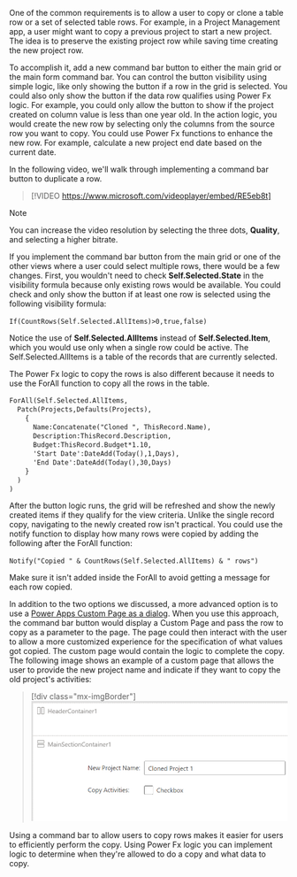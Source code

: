 One of the common requirements is to allow a user to copy or clone a table row or a set of selected table rows. For example, in a Project Management app, a user might want to copy a previous project to start a new project. The idea is to preserve the existing project row while saving time creating the new project row.

To accomplish it, add a new command bar button to either the main grid or the main form command bar. You can control the button visibility using simple logic, like only showing the button if a row in the grid is selected. You could also only show the button if the data row qualifies using Power Fx logic. For example, you could only allow the button to show if the project created on column value is less than one year old. In the action logic, you would create the new row by selecting only the columns from the source row you want to copy. You could use Power Fx functions to enhance the new row. For example, calculate a new project end date based on the current date.

In the following video, we'll walk through implementing a command bar button to duplicate a row.

> [!VIDEO https://www.microsoft.com/videoplayer/embed/RE5eb8t]

> [!NOTE]
> You can increase the video resolution by selecting the three dots, **Quality**, and selecting a higher bitrate. 

If you implement the command bar button from the main grid or one of the other views where a user could select multiple rows, there would be a few changes. First, you wouldn't need to check **Self.Selected.State** in the visibility formula because only existing rows would be available. You could check and only show the button if at least one row is selected using the following visibility formula:

`If(CountRows(Self.Selected.AllItems)>0,true,false)`

Notice the use of **Self.Selected.AllItems** instead of **Self.Selected.Item**, which you would use only when a single row could be active. The Self.Selected.AllItems is a table of the records that are currently selected.

The Power Fx logic to copy the rows is also different because it needs to use the ForAll function to copy all the rows in the table.

```power-fx
ForAll(Self.Selected.AllItems,
  Patch(Projects,Defaults(Projects),
    {
      Name:Concatenate("Cloned ", ThisRecord.Name),
      Description:ThisRecord.Description,
      Budget:ThisRecord.Budget*1.10,
      'Start Date':DateAdd(Today(),1,Days),
      'End Date':DateAdd(Today(),30,Days)
    }
  )
)
```

After the button logic runs, the grid will be refreshed and show the newly created items if they qualify for the view criteria. Unlike the single record copy, navigating to the newly created row isn't practical. You could use the notify function to display how many rows were copied by adding the following after the ForAll function:

`Notify("Copied " & CountRows(Self.Selected.AllItems) & " rows")`

Make sure it isn't added inside the ForAll to avoid getting a message for each row copied.

In addition to the two options we discussed, a more advanced option is to use a [Power Apps Custom Page as a dialog](/power-apps/maker/model-driven-apps/commanding-designer-use-custom-pages-as-dialogs/?azure-portal=true). When you use this approach, the command bar button would display a Custom Page and pass the row to copy as a parameter to the page. The page could then interact with the user to allow a more customized experience for the specification of what values got copied. The custom page would contain the logic to complete the copy. The following image shows an example of a custom page that allows the user to provide the new project name and indicate if they want to copy the old project's activities:

> [!div class="mx-imgBorder"]
> [![Screenshot of a Custom Page.](../media/duplicate.png)](../media/duplicate.png#lightbox)

Using a command bar to allow users to copy rows makes it easier for users to efficiently perform the copy. Using Power Fx logic you can implement logic to determine when they're allowed to do a copy and what data to copy.
